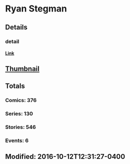 # Ryan  Stegman 
## Details
### detail
#### [Link](http://marvel.com/comics/creators/1156/ryan_stegman?utm_campaign=apiRef&utm_source=225578a89fc76f3d20fbffda5d17a88d)
## [Thumbnail](http://i.annihil.us/u/prod/marvel/i/mg/1/b0/4bc4cca52ed1e.jpg)
## Totals
### Comics: 376
### Series: 130
### Stories: 546
### Events: 6
## Modified: 2016-10-12T12:31:27-0400
